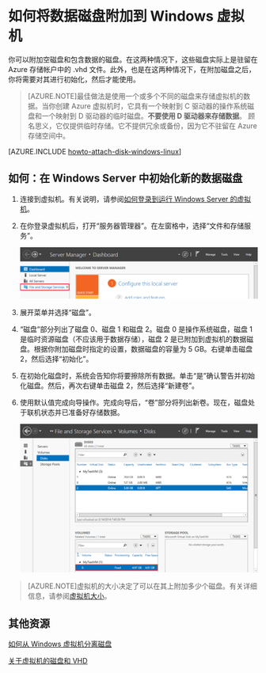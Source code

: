 <properties
	pageTitle="将磁盘附加到虚拟机 | Microsoft Azure"
	description="了解如何将数据磁盘附加到 Azure 虚拟机并将其初始化，以便它可供使用。"
	services="virtual-machines, storage"
	documentationCenter=""
	authors="KBDAzure"
	manager="timlt"
	editor="tysonn"
	tags="azure-service-management"/>

<tags 
	ms.service="virtual-machines"
	ms.date="07/16/2015"
	wacn.date="09/15/2015"/>

# 如何将数据磁盘附加到 Windows 虚拟机

你可以附加空磁盘和包含数据的磁盘。在这两种情况下，这些磁盘实际上是驻留在 Azure 存储帐户中的 .vhd 文件。此外，也是在这两种情况下，在附加磁盘之后，你将需要对其进行初始化，然后才能使用。

> [AZURE.NOTE]最佳做法是使用一个或多个不同的磁盘来存储虚拟机的数据。当你创建 Azure 虚拟机时，它具有一个映射到 C 驱动器的操作系统磁盘和一个映射到 D 驱动器的临时磁盘。**不要使用 D 驱动器来存储数据**。 顾名思义，它仅提供临时存储。它不提供冗余或备份，因为它不驻留在 Azure 存储空间中。




[AZURE.INCLUDE [howto-attach-disk-windows-linux](../includes/howto-attach-disk-windows-linux.md)]

## <a id="initializeinWS"></a>如何：在 Windows Server 中初始化新的数据磁盘

1. 连接到虚拟机。有关说明，请参阅[如何登录到运行 Windows Server 的虚拟机][logon]。

2. 在你登录虚拟机后，打开“服务器管理器”。在左窗格中，选择“文件和存储服务”。

	![打开服务器管理器](./media/storage-windows-attach-disk/fileandstorageservices.png)

3. 展开菜单并选择“磁盘”。

4. “磁盘”部分列出了磁盘 0、磁盘 1 和磁盘 2。磁盘 0 是操作系统磁盘，磁盘 1 是临时资源磁盘（不应该用于数据存储），磁盘 2 是已附加到虚拟机的数据磁盘。根据你附加磁盘时指定的设置，数据磁盘的容量为 5 GB。右键单击磁盘 2，然后选择“初始化”。

5.	在初始化磁盘时，系统会告知你将要擦除所有数据。单击“是”确认警告并初始化磁盘。然后，再次右键单击磁盘 2，然后选择“新建卷”。

6.	使用默认值完成向导操作。完成向导后，“卷”部分将列出新卷。现在，磁盘处于联机状态并已准备好存储数据。

	![已成功初始化卷](./media/storage-windows-attach-disk/newvolumecreated.png)

> [AZURE.NOTE]虚拟机的大小决定了可以在其上附加多少个磁盘。有关详细信息，请参阅[虚拟机大小](/documentation/articles/virtual-machines-size-specs)。

## 其他资源

[如何从 Windows 虚拟机分离磁盘](/documentation/articles/storage-windows-detach-disk)

[关于虚拟机的磁盘和 VHD](/documentation/articles/virtual-machines-disks-vhds)

[logon]: /documentation/articles/virtual-machines-log-on-windows-server

<!---HONumber=69-->